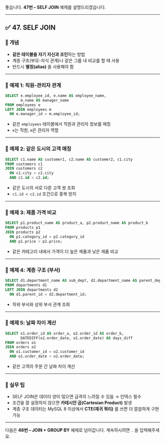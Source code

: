 좋습니다.
**47번 – SELF JOIN** 예제를 설명드리겠습니다.

---

## ✅ 47. SELF JOIN

### 📌 개념

* **같은 테이블을 자기 자신과 조인**하는 방법
* 계층 구조(부모-자식 관계)나 같은 그룹 내 비교를 할 때 사용
* 반드시 **별칭(alias)** 을 사용해야 함

---

### 📄 예제 1: 직원-관리자 관계

```sql
SELECT e.employee_id, e.name AS employee_name,
       m.name AS manager_name
FROM employees e
LEFT JOIN employees m
  ON e.manager_id = m.employee_id;
```

* 같은 `employees` 테이블에서 직원과 관리자 정보를 매칭
* `e`는 직원, `m`은 관리자 역할

---

### 📄 예제 2: 같은 도시의 고객 매칭

```sql
SELECT c1.name AS customer1, c2.name AS customer2, c1.city
FROM customers c1
JOIN customers c2
  ON c1.city = c2.city
  AND c1.id < c2.id;
```

* 같은 도시의 서로 다른 고객 쌍 조회
* `c1.id < c2.id` 조건으로 중복 방지

---

### 📄 예제 3: 제품 가격 비교

```sql
SELECT p1.product_name AS product_a, p2.product_name AS product_b
FROM products p1
JOIN products p2
  ON p1.category_id = p2.category_id
  AND p1.price > p2.price;
```

* 같은 카테고리 내에서 가격이 더 높은 제품과 낮은 제품 비교

---

### 📄 예제 4: 계층 구조 (부서)

```sql
SELECT d1.department_name AS sub_dept, d2.department_name AS parent_dept
FROM departments d1
LEFT JOIN departments d2
  ON d1.parent_id = d2.department_id;
```

* 하위 부서와 상위 부서 관계 조회

---

### 📄 예제 5: 날짜 차이 계산

```sql
SELECT o1.order_id AS order_a, o2.order_id AS order_b,
       DATEDIFF(o2.order_date, o1.order_date) AS days_diff
FROM orders o1
JOIN orders o2
  ON o1.customer_id = o2.customer_id
  AND o1.order_date < o2.order_date;
```

* 같은 고객의 주문 간 날짜 차이 계산

---

### 🧠 실무 팁

* SELF JOIN은 데이터 양이 많으면 급격히 느려질 수 있음 → 인덱스 필수
* 조건을 잘 설정하지 않으면 **카테시안 곱(Cartesian Product)** 발생
* 계층 구조 데이터는 MySQL 8 이상에서 **CTE(재귀 쿼리)** 를 쓰면 더 깔끔하게 구현 가능

---

다음은 **48번 – JOIN + GROUP BY** 예제로 넘어갑니다.
계속하시려면 `.` 을 입력해주세요.
